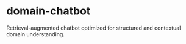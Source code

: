 # domain-chatbot
Retrieval-augmented chatbot optimized for structured and contextual domain understanding.
